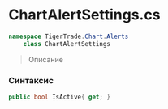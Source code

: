 
# ChartAlertSettings.cs
```csharp
namespace TigerTrade.Chart.Alerts  
    class ChartAlertSettings
```

> Описание

### Синтаксис
```csharp
public bool IsActive{ get; }
```
